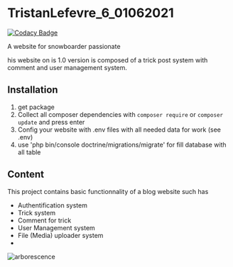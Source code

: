 # TristanLefevre_6_01062021

[![Codacy Badge](https://app.codacy.com/project/badge/Grade/f6274dbf5b0742779431d079259ebed3)](https://www.codacy.com/gh/Jersey276/TristanLefevre_6_01062021/dashboard?utm_source=github.com&amp;utm_medium=referral&amp;utm_content=Jersey276/TristanLefevre_6_01062021&amp;utm_campaign=Badge_Grade)


A website for snowboarder passionate

his website on is 1.0 version is composed of a trick post system with comment and user management system.

## Installation

1.  get package
2.  Collect all composer dependencies with `composer require` or `composer update` and press enter
3.  Config your website with .env files with all needed data for work (see .env)
4.  use 'php bin/console doctrine/migrations/migrate' for fill database with all table

## Content

This project contains basic functionnality of a blog website such has
-   Authentification system
-   Trick system
-   Comment for trick
-   User Management system
-   File (Media) uploader system
-   
![arborescence](https://user-images.githubusercontent.com/83149814/124611116-6c9f9300-de71-11eb-9943-7dfe776c9d29.png)
